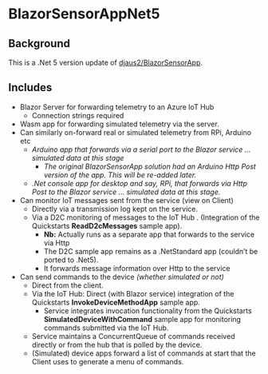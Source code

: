 # BlazorSensorAppNet5

## Background
This is a  .Net 5 version update of
[djaus2/BlazorSensorApp](https://github.com/djaus2/SensorBlazor). 

## Includes

-   Blazor Server for forwarding telemetry to an Azure IoT Hub
    -   Connection strings required
-   Wasm app for forwarding simulated telemetry via the server.
-   Can similarly on-forward real or simulated telemetry from RPi, Arduino etc
    -   *Arduino app that forwards via a serial port to the Blazor service …
        simulated data at this stage*
        -   *The original BlazorSensorApp solution had an Arduino Http Post
            version of the app. This will be re-added later.*
    -   *.Net console app for desktop and say, RPi, that forwards via Http Post
        to the Blazor service … simulated data at this stage.*
-   Can monitor IoT messages sent from the service (view on Client)
    -   Directly via a transmission log kept on the service.
    -   Via a D2C monitoring of messages to the IoT Hub . (Integration of the
        Quickstarts **ReadD2cMessages** sample app).
        -   **Nb:** Actually runs as a separate app that forwards to the service
            via Http
        -   The D2C sample app remains as a .NetStandard app (couldn’t be ported
            to .Net5).
        -   It forwards message information over Http to the service
-   Can send commands to the device *(whether simulated or not)*
    -   Direct from the client.
    -   Via the IoT Hub: Direct (with Blazor service) integration of the
        Quickstarts **InvokeDeviceMethodApp** sample app.
        -   Service integrates invocation functionality from the Quickstarts
            **SimulatedDeviceWithCommand** sample app for monitoring commands
            submitted via the IoT Hub.
    -   Service maintains a ConcurrentQueue of commands received directly or
        from the hub that is polled by the device.
    -   (Simulated) device apps forward a list of commands at start that the
        Client uses to generate a menu of commands.
